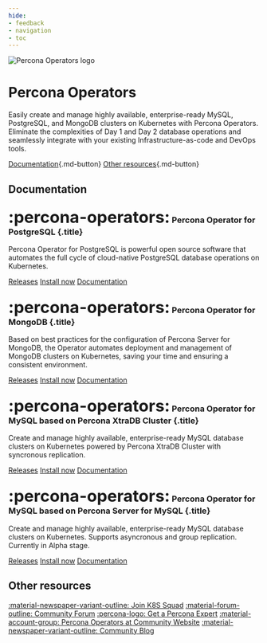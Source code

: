 ```yaml
---
hide:
- feedback
- navigation
- toc
---
```


<div class="landing" markdown>
<div class="splash header subpage operators dark" markdown>

![Percona Operators logo](assets/logo-dark-operators.svg)

# Percona Operators

Easily create and manage highly available, enterprise-ready MySQL, PostgreSQL, and MongoDB clusters on Kubernetes with Percona Operators. Eliminate the complexities of Day 1 and Day 2 database operations and seamlessly integrate with your existing Infrastructure-as-code and DevOps tools.

[Documentation](#documentation){.md-button} [Other resources](#other-resources){.md-button}

</div>
</div>


## Documentation

<div data-grid markdown>
<div data-banner="operators" markdown>

### <span style="font-size:2em">:percona-operators:</span> Percona Operator for PostgreSQL {.title}

Percona Operator for PostgreSQL is powerful open source software that automates the full cycle of cloud-native PostgreSQL database operations on Kubernetes.

<div class="actions" markdown>

[Releases](https://docs.percona.com/percona-operator-for-postgresql/2.0/ReleaseNotes/index.html)
[Install now](https://docs.percona.com/percona-operator-for-postgresql/2.0/quickstart.html)
[Documentation](https://docs.percona.com/percona-operator-for-postgresql/2.0/)

</div>
</div>
<div data-banner="operators" markdown>

### <span style="font-size:2em">:percona-operators:</span> Percona Operator for MongoDB {.title}

Based on best practices for the configuration of Percona Server for MongoDB, the Operator automates deployment and management of MongoDB clusters on Kubernetes, saving your time and ensuring a consistent environment.

<div class="actions" markdown>

[Releases](https://docs.percona.com/percona-operator-for-mongodb/RN/index.html)
[Install now](https://docs.percona.com/percona-operator-for-mongodb/quickstart.html)
[Documentation](https://docs.percona.com/percona-operator-for-mongodb/)

</div>
</div>
<div data-banner="operators" markdown>

### <span style="font-size:2em">:percona-operators:</span> Percona Operator for MySQL based on Percona XtraDB Cluster {.title}

Create and manage highly available, enterprise-ready MySQL database clusters on Kubernetes powered by Percona XtraDB Cluster with syncronous replication.
<div class="actions" markdown>

[Releases](https://docs.percona.com/percona-operator-for-mysql/pxc/ReleaseNotes/index.html)
[Install now](https://docs.percona.com/percona-operator-for-mysql/pxc/quickstart.html)
[Documentation](https://docs.percona.com/percona-operator-for-mysql/pxc/)

</div>
</div>
<div data-banner="operators" markdown>

### <span style="font-size:2em">:percona-operators:</span> Percona Operator for MySQL based on Percona Server for MySQL {.title}

Create and manage highly available, enterprise-ready MySQL database clusters on Kubernetes. Supports asyncronous and group replication.
Currently in Alpha stage.

<div class="actions" markdown>

[Releases](https://docs.percona.com/percona-operator-for-mysql/ps/ReleaseNotes/index.html)
[Install now](https://docs.percona.com/percona-operator-for-mysql/ps/quickstart.html)
[Documentation](https://docs.percona.com/percona-operator-for-mysql/ps/)

</div>
</div>
</div>

## Other resources

<div data-resources markdown>

[:material-newspaper-variant-outline: Join K8S Squad](https://www.percona.com/k8s?_gl=1*1x3nak3*_gcl_au*NDQzODI2NzEuMTY5MTQyMjA4OQ..)
[:material-forum-outline: Community Forum](https://forums.percona.com/)
[:percona-logo: Get a Percona Expert](https://www.percona.com/services/consulting)
[:material-account-group: Percona Operators at Community Website](https://percona.community/projects/operators/)
[:material-newspaper-variant-outline: Community Blog](https://www.percona.com/blog/)

</div>
<br>
